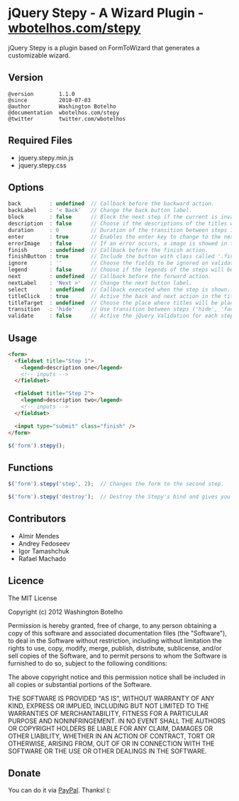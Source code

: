 # jQuery Stepy - A Wizard Plugin - [wbotelhos.com/stepy](http://wbotelhos.com/stepy)

jQuery Stepy is a plugin based on FormToWizard that generates a customizable wizard.

## Version

```
@version        1.1.0
@since          2010-07-03
@author         Washington Botelho
@documentation  wbotelhos.com/stepy
@twitter        twitter.com/wbotelhos
```

## Required Files

+ jquery.stepy.min.js
+ jquery.stepy.css

## Options

```js
back         : undefined  // Callback before the backward action.
backLabel    : '< Back'   // Change the back button label.
block        : false      // Block the next step if the current is invalid.
description  : false      // Choose if the descriptions of the titles will be showed.
duration     : 0          // Duration of the transition between steps in ms.
enter        : true       // Enables the enter key to change to the next step.
errorImage   : false      // If an error occurs, a image is showed in the title of the corresponding step.
finish       : undefined  // Callback before the finish action.
finishButton : true       // Include the button with class called '.finish' into the last step.
ignore       : ''         // Choose the fields to be ignored on validation.
legend       : false      // Choose if the legends of the steps will be showed.
next         : undefined  // Callback before the forward action.
nextLabel    : 'Next >'   // Change the next button label.
select       : undefined  // Callback executed when the step is shown.
titleClick   : true       // Active the back and next action in the titles.
titleTarget  : undefined  // Choose the place where titles will be placed.
transition   : 'hide'     // Use transition between steps ('hide', 'fade' or 'slide').
validate     : false      // Active the jQuery Validation for each step.
```

## Usage

```html
<form>
  <fieldset title="Step 1">
    <legend>description one</legend>
    <!-- inputs -->
  </fieldset>

  <fieldset title="Step 2">
    <legend>description two</legend>
    <!-- inputs -->
  </fieldset>

  <input type="submit" class="finish" />
</form>
```

```js
$('form').stepy();
```

## Functions

```js
$('form').stepy('step', 2);  // Changes the form to the second step.

$('form').stepy('destroy');  // Destroy the Stepy's bind and gives you the raw element.
```

## Contributors

+ Almir Mendes
+ Andrey Fedoseev
+ Igor Tamashchuk
+ Rafael Machado

## Licence

The MIT License

Copyright (c) 2012 Washington Botelho

Permission is hereby granted, free of charge, to any person obtaining a copy of this software and associated documentation files (the "Software"), to deal in the Software without restriction, including without limitation the rights to use, copy, modify, merge, publish, distribute, sublicense, and/or sell copies of the Software, and to permit persons to whom the Software is furnished to do so, subject to the following conditions:

The above copyright notice and this permission notice shall be included in all copies or substantial portions of the Software.

THE SOFTWARE IS PROVIDED "AS IS", WITHOUT WARRANTY OF ANY KIND, EXPRESS OR IMPLIED, INCLUDING BUT NOT LIMITED TO THE WARRANTIES OF MERCHANTABILITY, FITNESS FOR A PARTICULAR PURPOSE AND NONINFRINGEMENT. IN NO EVENT SHALL THE AUTHORS OR COPYRIGHT HOLDERS BE LIABLE FOR ANY CLAIM, DAMAGES OR OTHER LIABILITY, WHETHER IN AN ACTION OF CONTRACT, TORT OR OTHERWISE, ARISING FROM, OUT OF OR IN CONNECTION WITH THE SOFTWARE OR THE USE OR OTHER DEALINGS IN THE SOFTWARE.

## Donate

You can do it via [PayPal](https://www.paypal.com/cgi-bin/webscr?cmd=_donations&business=X8HEP2878NDEG&item_name=jQuery%20Stepy). Thanks! (:

